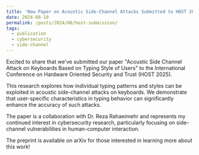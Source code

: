 ```yaml
---
title: 'New Paper on Acoustic Side-Channel Attacks Submitted to HOST 2025'
date: 2024-08-10
permalink: /posts/2024/08/host-submission/
tags:
  - publication
  - cybersecurity
  - side-channel
---
```


Excited to share that we've submitted our paper "Acoustic Side Channel Attack on Keyboards Based on Typing Style of Users" to the International Conference on Hardware Oriented Security and Trust (HOST 2025).

This research explores how individual typing patterns and styles can be exploited in acoustic side-channel attacks on keyboards. We demonstrate that user-specific characteristics in typing behavior can significantly enhance the accuracy of such attacks.

The paper is a collaboration with Dr. Reza Rahaeimehr and represents my continued interest in cybersecurity research, particularly focusing on side-channel vulnerabilities in human-computer interaction.

The preprint is available on arXiv for those interested in learning more about this work!
